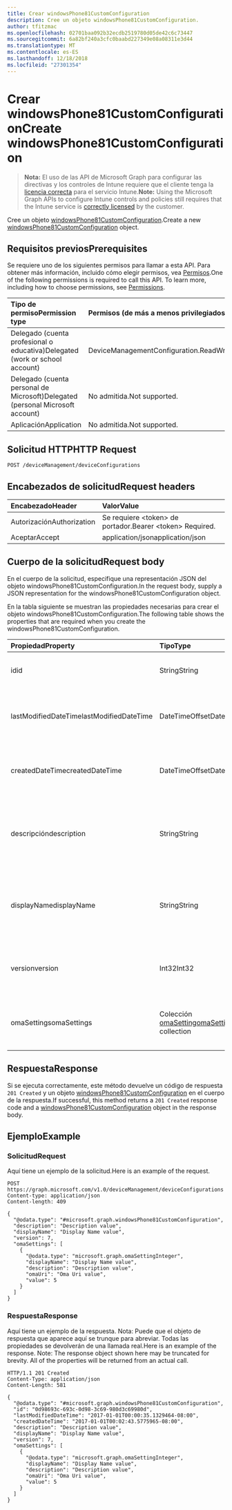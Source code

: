 ```yaml
---
title: Crear windowsPhone81CustomConfiguration
description: Cree un objeto windowsPhone81CustomConfiguration.
author: tfitzmac
ms.openlocfilehash: 02701baa092b32ecdb2519780d05de42c6c73447
ms.sourcegitcommit: 6a82bf240a3cfc0baabd227349e08a08311e3d44
ms.translationtype: MT
ms.contentlocale: es-ES
ms.lasthandoff: 12/18/2018
ms.locfileid: "27301354"
---
```

# <a name="create-windowsphone81customconfiguration"></a><span data-ttu-id="f1cfc-103">Crear windowsPhone81CustomConfiguration</span><span class="sxs-lookup"><span data-stu-id="f1cfc-103">Create windowsPhone81CustomConfiguration</span></span>

> <span data-ttu-id="f1cfc-104">**Nota:** El uso de las API de Microsoft Graph para configurar las directivas y los controles de Intune requiere que el cliente tenga la [licencia correcta](https://go.microsoft.com/fwlink/?linkid=839381) para el servicio Intune.</span><span class="sxs-lookup"><span data-stu-id="f1cfc-104">**Note:** Using the Microsoft Graph APIs to configure Intune controls and policies still requires that the Intune service is [correctly licensed](https://go.microsoft.com/fwlink/?linkid=839381) by the customer.</span></span>

<span data-ttu-id="f1cfc-105">Cree un objeto [windowsPhone81CustomConfiguration](../resources/intune-deviceconfig-windowsphone81customconfiguration.md).</span><span class="sxs-lookup"><span data-stu-id="f1cfc-105">Create a new [windowsPhone81CustomConfiguration](../resources/intune-deviceconfig-windowsphone81customconfiguration.md) object.</span></span>
## <a name="prerequisites"></a><span data-ttu-id="f1cfc-106">Requisitos previos</span><span class="sxs-lookup"><span data-stu-id="f1cfc-106">Prerequisites</span></span>
<span data-ttu-id="f1cfc-p101">Se requiere uno de los siguientes permisos para llamar a esta API. Para obtener más información, incluido cómo elegir permisos, vea [Permisos](/graph/permissions-reference).</span><span class="sxs-lookup"><span data-stu-id="f1cfc-p101">One of the following permissions is required to call this API. To learn more, including how to choose permissions, see [Permissions](/graph/permissions-reference).</span></span>

|<span data-ttu-id="f1cfc-109">Tipo de permiso</span><span class="sxs-lookup"><span data-stu-id="f1cfc-109">Permission type</span></span>|<span data-ttu-id="f1cfc-110">Permisos (de más a menos privilegiados)</span><span class="sxs-lookup"><span data-stu-id="f1cfc-110">Permissions (from most to least privileged)</span></span>|
|:---|:---|
|<span data-ttu-id="f1cfc-111">Delegado (cuenta profesional o educativa)</span><span class="sxs-lookup"><span data-stu-id="f1cfc-111">Delegated (work or school account)</span></span>|<span data-ttu-id="f1cfc-112">DeviceManagementConfiguration.ReadWrite.All</span><span class="sxs-lookup"><span data-stu-id="f1cfc-112">DeviceManagementConfiguration.ReadWrite.All</span></span>|
|<span data-ttu-id="f1cfc-113">Delegado (cuenta personal de Microsoft)</span><span class="sxs-lookup"><span data-stu-id="f1cfc-113">Delegated (personal Microsoft account)</span></span>|<span data-ttu-id="f1cfc-114">No admitida.</span><span class="sxs-lookup"><span data-stu-id="f1cfc-114">Not supported.</span></span>|
|<span data-ttu-id="f1cfc-115">Aplicación</span><span class="sxs-lookup"><span data-stu-id="f1cfc-115">Application</span></span>|<span data-ttu-id="f1cfc-116">No admitida.</span><span class="sxs-lookup"><span data-stu-id="f1cfc-116">Not supported.</span></span>|

## <a name="http-request"></a><span data-ttu-id="f1cfc-117">Solicitud HTTP</span><span class="sxs-lookup"><span data-stu-id="f1cfc-117">HTTP Request</span></span>
<!-- {
  "blockType": "ignored"
}
-->
``` http
POST /deviceManagement/deviceConfigurations
```

## <a name="request-headers"></a><span data-ttu-id="f1cfc-118">Encabezados de solicitud</span><span class="sxs-lookup"><span data-stu-id="f1cfc-118">Request headers</span></span>
|<span data-ttu-id="f1cfc-119">Encabezado</span><span class="sxs-lookup"><span data-stu-id="f1cfc-119">Header</span></span>|<span data-ttu-id="f1cfc-120">Valor</span><span class="sxs-lookup"><span data-stu-id="f1cfc-120">Value</span></span>|
|:---|:---|
|<span data-ttu-id="f1cfc-121">Autorización</span><span class="sxs-lookup"><span data-stu-id="f1cfc-121">Authorization</span></span>|<span data-ttu-id="f1cfc-122">Se requiere &lt;token&gt; de portador.</span><span class="sxs-lookup"><span data-stu-id="f1cfc-122">Bearer &lt;token&gt; Required.</span></span>|
|<span data-ttu-id="f1cfc-123">Aceptar</span><span class="sxs-lookup"><span data-stu-id="f1cfc-123">Accept</span></span>|<span data-ttu-id="f1cfc-124">application/json</span><span class="sxs-lookup"><span data-stu-id="f1cfc-124">application/json</span></span>|

## <a name="request-body"></a><span data-ttu-id="f1cfc-125">Cuerpo de la solicitud</span><span class="sxs-lookup"><span data-stu-id="f1cfc-125">Request body</span></span>
<span data-ttu-id="f1cfc-126">En el cuerpo de la solicitud, especifique una representación JSON del objeto windowsPhone81CustomConfiguration.</span><span class="sxs-lookup"><span data-stu-id="f1cfc-126">In the request body, supply a JSON representation for the windowsPhone81CustomConfiguration object.</span></span>

<span data-ttu-id="f1cfc-127">En la tabla siguiente se muestran las propiedades necesarias para crear el objeto windowsPhone81CustomConfiguration.</span><span class="sxs-lookup"><span data-stu-id="f1cfc-127">The following table shows the properties that are required when you create the windowsPhone81CustomConfiguration.</span></span>

|<span data-ttu-id="f1cfc-128">Propiedad</span><span class="sxs-lookup"><span data-stu-id="f1cfc-128">Property</span></span>|<span data-ttu-id="f1cfc-129">Tipo</span><span class="sxs-lookup"><span data-stu-id="f1cfc-129">Type</span></span>|<span data-ttu-id="f1cfc-130">Descripción</span><span class="sxs-lookup"><span data-stu-id="f1cfc-130">Description</span></span>|
|:---|:---|:---|
|<span data-ttu-id="f1cfc-131">id</span><span class="sxs-lookup"><span data-stu-id="f1cfc-131">id</span></span>|<span data-ttu-id="f1cfc-132">String</span><span class="sxs-lookup"><span data-stu-id="f1cfc-132">String</span></span>|<span data-ttu-id="f1cfc-133">Clave de la entidad.</span><span class="sxs-lookup"><span data-stu-id="f1cfc-133">Key of the entity.</span></span> <span data-ttu-id="f1cfc-134">Heredado de [deviceConfiguration](../resources/intune-deviceconfig-deviceconfiguration.md)</span><span class="sxs-lookup"><span data-stu-id="f1cfc-134">Inherited from [deviceConfiguration](../resources/intune-deviceconfig-deviceconfiguration.md)</span></span>|
|<span data-ttu-id="f1cfc-135">lastModifiedDateTime</span><span class="sxs-lookup"><span data-stu-id="f1cfc-135">lastModifiedDateTime</span></span>|<span data-ttu-id="f1cfc-136">DateTimeOffset</span><span class="sxs-lookup"><span data-stu-id="f1cfc-136">DateTimeOffset</span></span>|<span data-ttu-id="f1cfc-137">Fecha y hora en la que se modificó el objeto por última vez.</span><span class="sxs-lookup"><span data-stu-id="f1cfc-137">DateTime the object was last modified.</span></span> <span data-ttu-id="f1cfc-138">Heredado de [deviceConfiguration](../resources/intune-deviceconfig-deviceconfiguration.md)</span><span class="sxs-lookup"><span data-stu-id="f1cfc-138">Inherited from [deviceConfiguration](../resources/intune-deviceconfig-deviceconfiguration.md)</span></span>|
|<span data-ttu-id="f1cfc-139">createdDateTime</span><span class="sxs-lookup"><span data-stu-id="f1cfc-139">createdDateTime</span></span>|<span data-ttu-id="f1cfc-140">DateTimeOffset</span><span class="sxs-lookup"><span data-stu-id="f1cfc-140">DateTimeOffset</span></span>|<span data-ttu-id="f1cfc-141">Fecha y hora en la que se creó el objeto.</span><span class="sxs-lookup"><span data-stu-id="f1cfc-141">DateTime the object was created.</span></span> <span data-ttu-id="f1cfc-142">Heredado de [deviceConfiguration](../resources/intune-deviceconfig-deviceconfiguration.md)</span><span class="sxs-lookup"><span data-stu-id="f1cfc-142">Inherited from [deviceConfiguration](../resources/intune-deviceconfig-deviceconfiguration.md)</span></span>|
|<span data-ttu-id="f1cfc-143">descripción</span><span class="sxs-lookup"><span data-stu-id="f1cfc-143">description</span></span>|<span data-ttu-id="f1cfc-144">String</span><span class="sxs-lookup"><span data-stu-id="f1cfc-144">String</span></span>|<span data-ttu-id="f1cfc-145">Descripción proporcionada por el administrador de la configuración del dispositivo.</span><span class="sxs-lookup"><span data-stu-id="f1cfc-145">Admin provided description of the Device Configuration.</span></span> <span data-ttu-id="f1cfc-146">Heredado de [deviceConfiguration](../resources/intune-deviceconfig-deviceconfiguration.md)</span><span class="sxs-lookup"><span data-stu-id="f1cfc-146">Inherited from [deviceConfiguration](../resources/intune-deviceconfig-deviceconfiguration.md)</span></span>|
|<span data-ttu-id="f1cfc-147">displayName</span><span class="sxs-lookup"><span data-stu-id="f1cfc-147">displayName</span></span>|<span data-ttu-id="f1cfc-148">String</span><span class="sxs-lookup"><span data-stu-id="f1cfc-148">String</span></span>|<span data-ttu-id="f1cfc-149">Nombre proporcionado por el administrador de la configuración del dispositivo.</span><span class="sxs-lookup"><span data-stu-id="f1cfc-149">Admin provided name of the device configuration.</span></span> <span data-ttu-id="f1cfc-150">Heredado de [deviceConfiguration](../resources/intune-deviceconfig-deviceconfiguration.md)</span><span class="sxs-lookup"><span data-stu-id="f1cfc-150">Inherited from [deviceConfiguration](../resources/intune-deviceconfig-deviceconfiguration.md)</span></span>|
|<span data-ttu-id="f1cfc-151">version</span><span class="sxs-lookup"><span data-stu-id="f1cfc-151">version</span></span>|<span data-ttu-id="f1cfc-152">Int32</span><span class="sxs-lookup"><span data-stu-id="f1cfc-152">Int32</span></span>|<span data-ttu-id="f1cfc-153">Versión de la configuración del dispositivo.</span><span class="sxs-lookup"><span data-stu-id="f1cfc-153">Version of the device configuration.</span></span> <span data-ttu-id="f1cfc-154">Heredado de [deviceConfiguration](../resources/intune-deviceconfig-deviceconfiguration.md)</span><span class="sxs-lookup"><span data-stu-id="f1cfc-154">Inherited from [deviceConfiguration](../resources/intune-deviceconfig-deviceconfiguration.md)</span></span>|
|<span data-ttu-id="f1cfc-155">omaSettings</span><span class="sxs-lookup"><span data-stu-id="f1cfc-155">omaSettings</span></span>|<span data-ttu-id="f1cfc-156">Colección [omaSetting](../resources/intune-deviceconfig-omasetting.md)</span><span class="sxs-lookup"><span data-stu-id="f1cfc-156">[omaSetting](../resources/intune-deviceconfig-omasetting.md) collection</span></span>|<span data-ttu-id="f1cfc-157">Configuración de OMA.</span><span class="sxs-lookup"><span data-stu-id="f1cfc-157">OMA settings.</span></span> <span data-ttu-id="f1cfc-158">Esta colección puede contener un máximo de 1000 elementos.</span><span class="sxs-lookup"><span data-stu-id="f1cfc-158">This collection can contain a maximum of 1000 elements.</span></span>|



## <a name="response"></a><span data-ttu-id="f1cfc-159">Respuesta</span><span class="sxs-lookup"><span data-stu-id="f1cfc-159">Response</span></span>
<span data-ttu-id="f1cfc-160">Si se ejecuta correctamente, este método devuelve un código de respuesta `201 Created` y un objeto [windowsPhone81CustomConfiguration](../resources/intune-deviceconfig-windowsphone81customconfiguration.md) en el cuerpo de la respuesta.</span><span class="sxs-lookup"><span data-stu-id="f1cfc-160">If successful, this method returns a `201 Created` response code and a [windowsPhone81CustomConfiguration](../resources/intune-deviceconfig-windowsphone81customconfiguration.md) object in the response body.</span></span>

## <a name="example"></a><span data-ttu-id="f1cfc-161">Ejemplo</span><span class="sxs-lookup"><span data-stu-id="f1cfc-161">Example</span></span>
### <a name="request"></a><span data-ttu-id="f1cfc-162">Solicitud</span><span class="sxs-lookup"><span data-stu-id="f1cfc-162">Request</span></span>
<span data-ttu-id="f1cfc-163">Aquí tiene un ejemplo de la solicitud.</span><span class="sxs-lookup"><span data-stu-id="f1cfc-163">Here is an example of the request.</span></span>
``` http
POST https://graph.microsoft.com/v1.0/deviceManagement/deviceConfigurations
Content-type: application/json
Content-length: 409

{
  "@odata.type": "#microsoft.graph.windowsPhone81CustomConfiguration",
  "description": "Description value",
  "displayName": "Display Name value",
  "version": 7,
  "omaSettings": [
    {
      "@odata.type": "microsoft.graph.omaSettingInteger",
      "displayName": "Display Name value",
      "description": "Description value",
      "omaUri": "Oma Uri value",
      "value": 5
    }
  ]
}
```

### <a name="response"></a><span data-ttu-id="f1cfc-164">Respuesta</span><span class="sxs-lookup"><span data-stu-id="f1cfc-164">Response</span></span>
<span data-ttu-id="f1cfc-p109">Aquí tiene un ejemplo de la respuesta. Nota: Puede que el objeto de respuesta que aparece aquí se trunque para abreviar. Todas las propiedades se devolverán de una llamada real.</span><span class="sxs-lookup"><span data-stu-id="f1cfc-p109">Here is an example of the response. Note: The response object shown here may be truncated for brevity. All of the properties will be returned from an actual call.</span></span>
``` http
HTTP/1.1 201 Created
Content-Type: application/json
Content-Length: 581

{
  "@odata.type": "#microsoft.graph.windowsPhone81CustomConfiguration",
  "id": "0d98693c-693c-0d98-3c69-980d3c69980d",
  "lastModifiedDateTime": "2017-01-01T00:00:35.1329464-08:00",
  "createdDateTime": "2017-01-01T00:02:43.5775965-08:00",
  "description": "Description value",
  "displayName": "Display Name value",
  "version": 7,
  "omaSettings": [
    {
      "@odata.type": "microsoft.graph.omaSettingInteger",
      "displayName": "Display Name value",
      "description": "Description value",
      "omaUri": "Oma Uri value",
      "value": 5
    }
  ]
}
```



